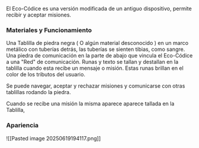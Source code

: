 El Eco-Códice es una versión modificada de un antiguo dispositivo, permite recibir y aceptar misiones.
### Materiales y Funcionamiento
Una Tablilla de piedra negra ( O algún material desconocido ) en un marco metálico con tuberías detrás, las tuberías se sienten tibias, como sangre. 
Una piedra de comunicación en la parte de abajo que vincula el Eco-Códice a una "Red" de comunicación. Runas y texto se tallan y destallan en la tablilla cuando esta recibe un mensaje o misión. Estas runas brillan en el color de los tributos del usuario.

Se puede navegar, aceptar y rechazar misiones y comunicarse con otras tablillas rodando la piedra.

Cuando se recibe una misión la misma aparece aparece tallada en la Tablilla,
### Apariencia
![[Pasted image 20250619194117.png]]